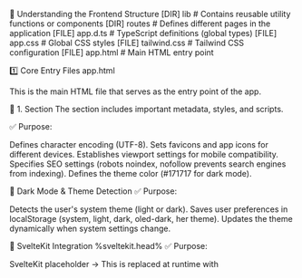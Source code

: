 📁 Understanding the Frontend Structure
[DIR] lib           # Contains reusable utility functions or components
[DIR] routes        # Defines different pages in the application
[FILE] app.d.ts     # TypeScript definitions (global types)
[FILE] app.css      # Global CSS styles
[FILE] tailwind.css # Tailwind CSS configuration
[FILE] app.html     # Main HTML entry point


1️⃣ Core Entry Files
app.html

This is the main HTML file that serves as the entry point of the app.

🔹 1. <head> Section
The <head> section includes important metadata, styles, and scripts.

✅ Purpose:

Defines character encoding (UTF-8).
Sets favicons and app icons for different devices.
Establishes viewport settings for mobile compatibility.
Specifies SEO settings (robots noindex, nofollow prevents search engines from indexing).
Defines the theme color (#171717 for dark mode).

🔸 Dark Mode & Theme Detection
✅ Purpose:

Detects the user's system theme (light or dark).
Saves user preferences in localStorage (system, light, dark, oled-dark, her theme).
Updates the theme dynamically when system settings change.


🔸 SvelteKit Integration
%sveltekit.head%
✅ Purpose:

SvelteKit placeholder → This is replaced at runtime with <script> tags, CSS, and any dynamic content required for SvelteKit.
🔹 2. <body> Section

<body data-sveltekit-preload-data="hover">
  <div style="display: contents">%sveltekit.body%</div>

  ✅ Purpose:

SvelteKit injects the entire app here using %sveltekit.body%.
The data-sveltekit-preload-data="hover" attribute enables preloading pages when the user hovers over links.

🔸 Splash Screen (Loading Animation)
<div id="splash-screen" style="position: fixed; z-index: 100; top: 0; left: 0; width: 100%; height: 100%">
  <style type="text/css">
    html { overflow-y: scroll !important; }
  </style>

  <img
    id="logo"
    style="position: absolute; width: auto; height: 6rem; top: 44%; left: 50%; transform: translateX(-50%);"
    src="/static/splash.png"
  />

  <div style="position: absolute; top: 33%; left: 50%; width: 24rem; transform: translateX(-50%);">
    <img id="logo-her" style="width: auto; height: 13rem" src="/static/splash.png" class="animate-pulse-fast"/>
    <div style="position: relative; width: 24rem; margin-top: 0.5rem">
      <div id="progress-background" style="position: absolute; width: 100%; height: 0.75rem; border-radius: 9999px; background-color: #fafafa9a;"></div>
      <div id="progress-bar" style="position: absolute; width: 0%; height: 0.75rem; border-radius: 9999px; background-color: #fff;"></div>
    </div>
  </div>
</div>

✅ Purpose:

This creates a splash screen that appears while the app is loading.
Progress bar (#progress-bar) visually indicates loading.
Logo animation (animate-pulse-fast) gives a pulsing effect.

🔹 3. Styles for Different Themes


html {
  overflow-y: hidden !important;
}

#splash-screen {
  background: #fff;
}

html.dark #splash-screen {
  background: #000;
}

html.dark #splash-screen img {
  filter: invert(1);
}

✅ Purpose:

Prevents scrolling while the splash screen is active.
Adjusts background color based on theme (light: #fff, dark: #000).
In dark mode, logos are inverted (white → black).


🎯 Summary
SvelteKit placeholders (%sveltekit.head% and %sveltekit.body%) inject the actual app dynamically.
Theming system (dark/light/oled-dark/custom "Her" mode) is handled with JavaScript and CSS.
Splash screen and loading animation enhance user experience.
Mobile-friendly meta tags ensure proper display on different devices.




app.css / tailwind.css

These files define global styles using TailwindCSS.
Svelte components might use Tailwind classes instead of writing custom CSS.
app.d.ts

Defines TypeScript types used throughout the frontend.


2️⃣ Main Directories
📁 routes/ — Page-Level Components


📜 Understanding the routes Folder in 澜仔懂电 (SvelteKit)
SvelteKit is used to handle routing. The routes system in SvelteKit is file-based, meaning the structure of the files inside routes/ determines the application's URL paths.

📁 Routes Folder Overview

[DIR] (app)     # Possibly contains a sub-route for application-related pages
[DIR] auth      # Likely contains authentication-related routes (e.g., login, register)
[DIR] s         # Responsible for loading and displaying a shared chat session using a chatId from the URL. The user can view the chat history, but it is read-only. The user can clone the chat to their own account using the "Clone Chat" button.
[DIR] watch     # Might be for real-time updates or streaming
[DIR] error     # Likely handles custom error pages
[FILE] +error.svelte    # Global error handling page
[FILE] +layout.svelte   # Layout file applied to all pages in this folder
[FILE] +layout.js       # JavaScript logic for the layout

🔹 Understanding Special Files in SvelteKit
SvelteKit uses special filename conventions to define layouts, errors, and routes.

🔸 +layout.svelte (Global Layout)
This file wraps all pages within this folder.
It can contain navigation bars, footers, or global UI elements.

🔸 +layout.js (Layout Data Fetching)
Used for loading data before rendering a page.
Can be used to fetch user session details.
💡 Example:

```
export async function load({ fetch }) {
  const response = await fetch('/api/user');
  const user = await response.json();

  return { user };
}
```
✅ This fetches the user info before any page loads.

🔸 +error.svelte (Error Page)
Handles all errors for routes under this folder.
Can be used to show custom error messages when a page fails.
💡 Example:

```
<script>
  export let error;
</script>

<h1>Oops! Something went wrong.</h1>
<p>{error.message}</p>
<a href="/">Go Home</a>
```
✅ If an API call fails or a page is missing, this file will display a user-friendly error message.



📁 lib/ — Shared Components & Utilities
This folder typically contains reusable Svelte components and utility functions.


App section (app)

🚀 High-Level Overview
The structure suggests that:

playground/ – Likely an interactive area to test AI completions or take notes.
workspace/ – The main work area, including tools, models, prompts, functions, and knowledge.
admin/ – Admin settings, user management, function evaluations, and configurations.
c/[id]/ – Chat sessions, possibly individual user conversations.
channels/[id]/ – Might be related to group conversations or chat channels.
+layout.svelte – Defines a global layout for the app section.
+page.svelte – Represents the default app landing page.
